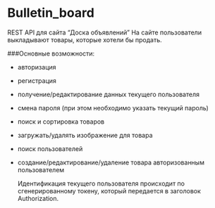 # Bulletin_board

REST API для сайта “Доска объявлений”
На сайте пользователи выкладывают товары, которые хотели бы продать.

###Основные возможности:
* авторизация
* регистрация
* получение/редактирование данных текущего пользователя
* смена пароля (при этом необходимо указать текущий пароль)
* поиск и сортировка товаров
* загружать/удалять изображение для товара
* поиск пользователей
* создание/редактирование/удаление товара авторизованным пользователем

    Идентификация текущего пользователя происходит по сгенерированному токену, который передается в заголовок Authorization.